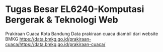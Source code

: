 # Tugas Besar EL6240-Komputasi Bergerak & Teknologi Web
Prakiraan Cuaca Kota Bandung
Data prakiraan cuaca diambil dari website BMKG
https://data.bmkg.go.id/prakiraan-cuaca/https://data.bmkg.go.id/prakiraan-cuaca/
